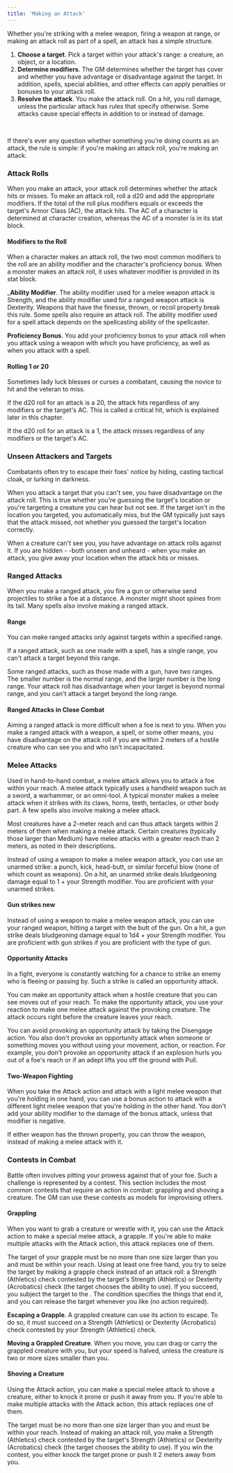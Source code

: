 ```yaml
---
title: 'Making an Attack'
---
```


Whether you're striking with a melee weapon, firing a weapon at range, or making an attack roll as part of a spell, an
attack has a simple structure.

1. __Choose a target__. Pick a target within your attack's range: a creature, an object, or a location.
2. __Determine modifiers__. The GM determines whether the target has cover and whether you have advantage or disadvantage
against the target. In addition, spells, special abilities, and other effects can apply penalties or bonuses to your attack roll.
3. __Resolve the attack__. You make the attack roll. On a hit, you roll damage, unless the particular attack has rules
that specify otherwise. Some attacks cause special effects in addition to or instead of damage.

<br>

If there's ever any question whether something you're doing counts as an attack, the rule is simple: if you're making an
attack roll, you're making an attack.



### Attack Rolls
When you make an attack, your attack roll determines whether the attack hits or misses. To make an attack roll, roll a
d20 and add the appropriate modifiers. If the total of the roll plus modifiers equals or exceeds the target's Armor Class
(AC), the attack hits. The AC of a character is determined at character creation, whereas the AC of a monster is in its
stat block.

#### Modifiers to the Roll
When a character makes an attack roll, the two most common modifiers to the roll are an ability modifier and the character's
proficiency bonus. When a monster makes an attack roll, it uses whatever modifier is provided in its stat block.

___Ability Modifier__. The ability modifier used for a melee weapon attack is Strength, and the ability modifier used for
a ranged weapon attack is Dexterity. Weapons that have the finesse, thrown, or recoil property break this rule. Some spells
also require an attack roll. The ability modifier used for a spell attack depends on the spellcasting ability of the spellcaster.

__Proficiency Bonus__. You add your proficiency bonus to your attack roll when you attack using a weapon with which you
have proficiency, as well as when you attack with a spell.

#### Rolling 1 or 20
Sometimes lady luck blesses or curses a combatant, causing the novice to hit and the veteran to miss.

If the d20 roll for an attack is a 20, the attack hits regardless of any modifiers or the target's AC. This is called a
critical hit, which is explained later in this chapter.

If the d20 roll for an attack is a 1, the attack misses regardless of any modifiers or the target's AC.



### Unseen Attackers and Targets
Combatants often try to escape their foes' notice by hiding, casting tactical cloak, or lurking in darkness.

When you attack a target that you can't see, you have disadvantage on the attack roll. This is true whether you're guessing
the target's location or you're targeting a creature you can hear but not see. If the target isn't in the location you
targeted, you automatically miss, but the GM typically just says that the attack missed, not whether you guessed the
target's location correctly.

When a creature can't see you, you have advantage on attack rolls against it. If you are hidden - -both unseen and
unheard - when you make an attack, you give away your location when the attack hits or misses.



### Ranged Attacks
When you make a ranged attack, you fire a gun or otherwise send projectiles to strike a foe at a distance. A monster might
shoot spines from its tail. Many spells also involve making a ranged attack.

#### Range
You can make ranged attacks only against targets within a specified range.

If a ranged attack, such as one made with a spell, has a single range, you can't attack a target beyond this range.

Some ranged attacks, such as those made with a gun, have two ranges. The smaller number is the normal range, and the larger
number is the long range. Your attack roll has disadvantage when your target is beyond normal range, and you can't attack
a target beyond the long range.

#### Ranged Attacks in Close Combat
Aiming a ranged attack is more difficult when a foe is next to you. When you make a ranged attack with a weapon, a spell,
or some other means, you have disadvantage on the attack roll if you are within 2 meters of a hostile creature who can
see you and who isn't incapacitated.



### Melee Attacks
Used in hand-to-hand combat, a melee attack allows you to attack a foe within your reach. A melee attack typically uses a
handheld weapon such as a sword, a warhammer, or an omni-tool. A typical monster makes a melee attack when it strikes
with its claws, horns, teeth, tentacles, or other body part. A few spells also involve making a melee attack.

Most creatures have a 2-meter reach and can thus attack targets within 2 meters of them when making a melee attack. Certain
creatures (typically those larger than Medium) have melee attacks with a greater reach than 2 meters, as noted in their descriptions.

Instead of using a weapon to make a melee weapon attack, you can use an unarmed strike: a punch, kick, head-butt, or similar
forceful blow (none of which count as weapons). On a hit, an unarmed strike deals bludgeoning damage equal to 1 + your
Strength modifier. You are proficient with your unarmed strikes.

#### Gun strikes <v-chip color="secondary" text-color="white" class="v-chip--x-small">new</v-chip>
Instead of using a weapon to make a melee weapon attack, you can use your ranged weapon, hitting a target with the butt of
the gun. On a hit, a gun strike deals bludgeoning damage equal to 1d4 + your Strength modifier. You are proficient with
gun strikes if you are proficient with the type of gun.

#### Opportunity Attacks
In a fight, everyone is constantly watching for a chance to strike an enemy who is fleeing or passing by. Such a
strike is called an opportunity attack.

You can make an opportunity attack when a hostile creature that you can see moves out of your reach. To make the
opportunity attack, you use your reaction to make one melee attack against the provoking creature. The attack occurs
right before the creature leaves your reach.

You can avoid provoking an opportunity attack by taking the Disengage action. You also don't provoke an opportunity
attack when someone or something moves you without using your movement, action, or reaction. For example, you don't provoke
an opportunity attack if an explosion hurls you out of a foe's reach or if an adept lifts you off the ground with Pull.

#### Two-Weapon Fighting
When you take the Attack action and attack with a light melee weapon that you're holding in one hand, you can use a
bonus action to attack with a different light melee weapon that you're holding in the other hand. You don't add your
ability modifier to the damage of the bonus attack, unless that modifier is negative.

If either weapon has the thrown property, you can throw the weapon, instead of making a melee attack with it.



### Contests in Combat
Battle often involves pitting your prowess against that of your foe. Such a challenge is represented by a contest. This
section includes the most common contests that require an action in combat: grappling and shoving a creature. The
GM can use these contests as models for improvising others.

#### Grappling
When you want to grab a creature or wrestle with it, you can use the Attack action to make a special melee attack, a grapple.
If you're able to make multiple attacks with the Attack action, this attack replaces one of them.

The target of your grapple must be no more than one size larger than you and must be within your reach. Using at least
one free hand, you try to seize the target by making a grapple check instead of an attack roll: a Strength (Athletics)
check contested by the target's Strength (Athletics) or Dexterity (Acrobatics) check (the target chooses the ability to use).
If you succeed, you subject the target to the <condition id="grappled"/>. The condition specifies the things that end it,
and you can release the target whenever you like (no action required).

__Escaping a Grapple__. A grappled creature can use its action to escape. To do so, it must succeed on a Strength (Athletics)
or Dexterity (Acrobatics) check contested by your Strength (Athletics) check.

__Moving a Grappled Creature__. When you move, you can drag or carry the grappled creature with you, but your speed is
halved, unless the creature is two or more sizes smaller than you.

#### Shoving a Creature
Using the Attack action, you can make a special melee attack to shove a creature, either to knock it prone or push it
away from you. If you're able to make multiple attacks with the Attack action, this attack replaces one of them.

The target must be no more than one size larger than you and must be within your reach. Instead of making an attack roll,
you make a Strength (Athletics) check contested by the target's Strength (Athletics) or Dexterity (Acrobatics) check
(the target chooses the ability to use). If you win the contest, you either knock the target prone or push it 2 meters
away from you.

<source-reference pages="94-96"></source-reference>
